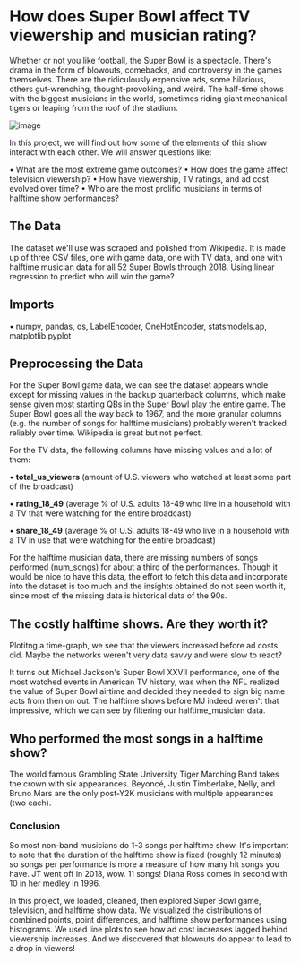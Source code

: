 # How does Super Bowl affect TV viewership and musician rating?

Whether or not you like football, the Super Bowl is a spectacle. There's drama in the form of blowouts, comebacks, and controversy in the games themselves. There are the ridiculously expensive ads, some hilarious, others gut-wrenching, thought-provoking, and weird. The half-time shows with the biggest musicians in the world, sometimes riding giant mechanical tigers or leaping from the roof of the stadium.



![image](https://user-images.githubusercontent.com/93321953/170988537-ff6fc914-4c8b-40a3-8125-0cfaccba5ab2.png)








In this project, we will find out how some of the elements of this show interact with each other. We will answer questions like:

• What are the most extreme game outcomes?
• How does the game affect television viewership?
• How have viewership, TV ratings, and ad cost evolved over time?
• Who are the most prolific musicians in terms of halftime show performances?



## The Data
The dataset we'll use was scraped and polished from Wikipedia. It is made up of three CSV files, one with game data, one with TV data, and one with halftime musician data for all 52 Super Bowls through 2018.
Using linear regression to predict who will win the game?

## Imports
• numpy, pandas, os, LabelEncoder, OneHotEncoder, statsmodels.ap, matplotlib.pyplot



## Preprocessing the Data
For the Super Bowl game data, we can see the dataset appears whole except for missing values in the backup quarterback columns, which make sense given most starting QBs in the Super Bowl play the entire game. The Super Bowl goes all the way back to 1967, and the more granular columns (e.g. the number of songs for halftime musicians) probably weren't tracked reliably over time. Wikipedia is great but not perfect.

For the TV data, the following columns have missing values and a lot of them:

• **total_us_viewers** (amount of U.S. viewers who watched at least some part of the broadcast)

•  **rating_18_49**  (average % of U.S. adults 18-49 who live in a household with a TV that were watching for the entire broadcast)

• **share_18_49** (average % of U.S. adults 18-49 who live in a household with a TV in use that were watching for the entire broadcast)

For the halftime musician data, there are missing numbers of songs performed (num_songs) for about a third of the performances.
Though it would be nice to have this data, the effort to fetch this data and incorporate into the dataset is too much and the insights obtained do not seen worth it, since most of the missing data is historical data of the 90s.

## The costly halftime shows. Are they worth it?
Plotitng a time-graph, we see that the viewers increased before ad costs did. Maybe the networks weren't very data savvy and were slow to react?

It turns out Michael Jackson's Super Bowl XXVII performance, one of the most watched events in American TV history, was when the NFL realized the value of Super Bowl airtime and decided they needed to sign big name acts from then on out. The halftime shows before MJ indeed weren't that impressive, which we can see by filtering our halftime_musician data.

## Who performed the most songs in a halftime show?
The world famous Grambling State University Tiger Marching Band takes the crown with six appearances. Beyoncé, Justin Timberlake, Nelly, and Bruno Mars are the only post-Y2K musicians with multiple appearances (two each).







### Conclusion

So most non-band musicians do 1-3 songs per halftime show. It's important to note that the duration of the halftime show is fixed (roughly 12 minutes) so songs per performance is more a measure of how many hit songs you have. JT went off in 2018, wow. 11 songs! Diana Ross comes in second with 10 in her medley in 1996.

In this project, we loaded, cleaned, then explored Super Bowl game, television, and halftime show data. We visualized the distributions of combined points, point differences, and halftime show performances using histograms. We used line plots to see how ad cost increases lagged behind viewership increases. And we discovered that blowouts do appear to lead to a drop in viewers!
